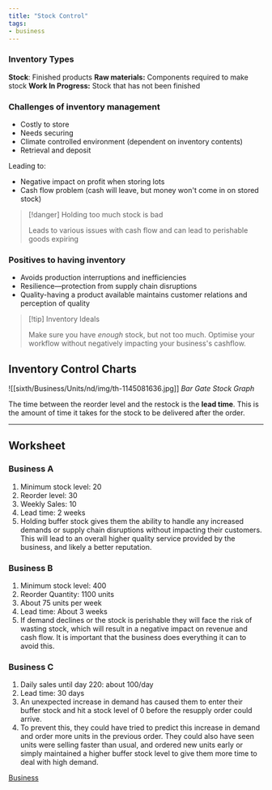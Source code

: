 ```yaml
---
title: "Stock Control"
tags:
- business
---
```


### Inventory Types

**Stock**: Finished products
**Raw materials:** Components required to make stock
**Work In Progress:** Stock that has not been finished

### Challenges of inventory management

- Costly to store
- Needs securing
- Climate controlled environment (dependent on inventory contents)
- Retrieval and deposit

Leading to:

- Negative impact on profit when storing lots
- Cash flow problem (cash will leave, but money won't come in on stored stock)

> [!danger] Holding too much stock is bad
>
> Leads to various issues with cash flow and can lead to perishable goods expiring

### Positives to having inventory

- Avoids production interruptions and inefficiencies 
- Resilience—protection from supply chain disruptions
- Quality-having a product available maintains customer relations and perception of quality


> [!tip] Inventory Ideals
>
> Make sure you have *enough* stock, but not too much. Optimise your workflow without negatively impacting your business's cashflow.

## Inventory Control Charts

![[sixth/Business/Units/nd/img/th-1145081636.jpg]]
*Bar Gate Stock Graph*

The time between the reorder level and the restock is the **lead time**. This is the amount of time it takes for the stock to be delivered after the order.

---

## Worksheet

### Business A
1) Minimum stock level: 20
2) Reorder level: 30
3) Weekly Sales: 10 
4) Lead time: 2 weeks
5) Holding buffer stock gives them the ability to handle any increased demands or supply chain disruptions without impacting their customers. This will lead to an overall higher quality service provided by the business, and likely a better reputation.
### Business B
1) Minimum stock level: 400
2) Reorder Quantity: 1100 units
3) About 75 units per week
4) Lead time: About 3 weeks
5) If demand declines or the stock is perishable they will face the risk of wasting stock, which will result in a negative impact on revenue and cash flow. It is important that the business does everything it can to avoid this.
### Business C
1) Daily sales until day 220: about 100/day
2) Lead time: 30 days
3) An unexpected increase in demand has caused them to enter their buffer stock and hit a stock level of 0 before the resupply order could arrive. 
4) To prevent this, they could have tried to predict this increase in demand and order more units in the previous order. They could also have seen units were selling faster than usual, and ordered new units early or simply maintained a higher buffer stock level to give them more time to deal with high demand. 





[Business](/Business)